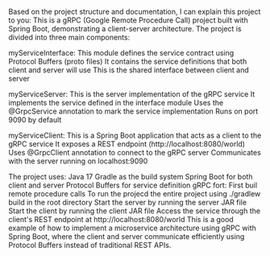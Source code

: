 Based on the project structure and documentation, I can explain this project to you:
This is a gRPC (Google Remote Procedure Call) project built with Spring Boot, demonstrating a client-server architecture. The project is divided into three main components:

myServiceInterface:
This module defines the service contract using Protocol Buffers (proto files)
It contains the service definitions that both client and server will use
This is the shared interface between client and server

myServiceServer:
This is the server implementation of the gRPC service
It implements the service defined in the interface module
Uses the @GrpcService annotation to mark the service implementation
Runs on port 9090 by default

myServiceClient:
This is a Spring Boot application that acts as a client to the gRPC service
It exposes a REST endpoint (http://localhost:8080/world)
Uses @GrpcClient annotation to connect to the gRPC server
Communicates with the server running on localhost:9090

The project uses:
Java 17
Gradle as the build system
Spring Boot for both client and server
Protocol Buffers for service definition
gRPC fort:
First buil remote procedure calls
To run the projecd the entire project using ./gradlew build in the root directory
Start the server by running the server JAR file
Start the client by running the client JAR file
Access the service through the client's REST endpoint at http://localhost:8080/world
This is a good example of how to implement a microservice architecture using gRPC with Spring Boot, where the client and server communicate efficiently using Protocol Buffers instead of traditional REST APIs.